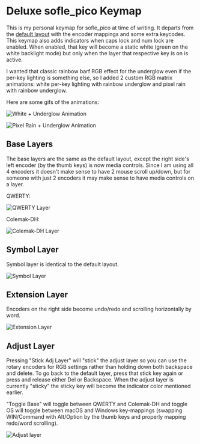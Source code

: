 # Deluxe sofle_pico Keymap

This is my personal keymap for sofle_pico at time of writing. It departs from the [default layout](../default/README.md) with the encoder mappings and some extra keycodes. This keymap also adds indicators when caps lock and num lock are enabled. When enabled, that key will become a static white (green on the white backlight mode) but only when the layer that respective key is on is active.

I wanted that classic rainbow barf RGB effect for the underglow even if the per-key lighting is something else, so I added 2 custom RGB matrix animations: white per-key lighting with rainbow underglow and pixel rain with rainbow underglow.

Here are some gifs of the animations:

![White + Underglow Animation](https://i.imgur.com/2vCiZz0.gif)

![Pixel Rain + Underglow Animation](https://i.imgur.com/f6t0OfD.gif)

## Base Layers

The base layers are the same as the default layout, except the right side's left encoder (by the thumb keys) is now media controls. Since I am using all 4 encoders it doesn't make sense to have 2 mouse scroll up/down, but for someone with just 2 encoders it may make sense to have media controls on a layer.

QWERTY:

![QWERTY Layer](https://i.imgur.com/vkS9Tceh.png)

Colemak-DH:

![Colemak-DH Layer](https://i.imgur.com/5YYgaUAh.png)

## Symbol Layer

Symbol layer is identical to the default layout.

![Symbol Layer](https://i.imgur.com/6F35Z4Wh.png)

## Extension Layer

Encoders on the right side become undo/redo and scrolling horizontally by word.

![Extension Layer](https://i.imgur.com/0VCStS8h.png)

## Adjust Layer

Pressing "Stick Adj Layer" will "stick" the adjust layer so you can use the rotary encoders for RGB settings rather than holding down both backspace and delete. To go back to the default layer, press that stick key again or press and release either Del or Backspace. When the adjust layer is currently "sticky" the sticky key will become the indicator color mentioned earlier.

"Toggle Base" will toggle between QWERTY and Colemak-DH and toggle OS will toggle between macOS and Windows key-mappings (swapping WIN/Command with Alt/Option by the thumb keys and properly mapping redo/word scrolling).

![Adjust layer](https://i.imgur.com/71ftNoNh.png)
